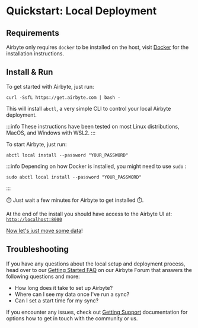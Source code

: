 # Quickstart: Local Deployment

## Requirements
Airbyte only requires `docker` to be installed on the host, visit [Docker](https://docs.docker.com/get-docker/) for the installation instructions.

## Install & Run

To get started with Airbyte, just run:
```
curl -SsfL https://get.airbyte.com | bash -
```

This will install `abctl`, a very simple CLI to control your local Airbyte deployment. 

:::info
These instructions have been tested on most Linux distributions, MacOS, and Windows with WSL2.
:::

To start Airbyte, just run:
```
abctl local install --password "YOUR_PASSWORD"
```

:::info
Depending on how Docker is installed, you might need to use `sudo` :
```
sudo abctl local install --password "YOUR_PASSWORD"
```
:::

⏱️ Just wait a few minutes for Airbyte to get installed ⏱️.

At the end of the install you should have access to the Airbyte UI at: [`http://localhost:8000`](http://localhost:8000)

[Now let's just move some data](/using-airbyte/core-concepts)!

## Troubleshooting

If you have any questions about the local setup and deployment process, head over to our [Getting Started FAQ](https://github.com/airbytehq/airbyte/discussions/categories/questions) on our Airbyte Forum that answers the following questions and more:

- How long does it take to set up Airbyte?
- Where can I see my data once I've run a sync?
- Can I set a start time for my sync?

If you encounter any issues, check out [Getting Support](/community/getting-support) documentation
for options how to get in touch with the community or us.
